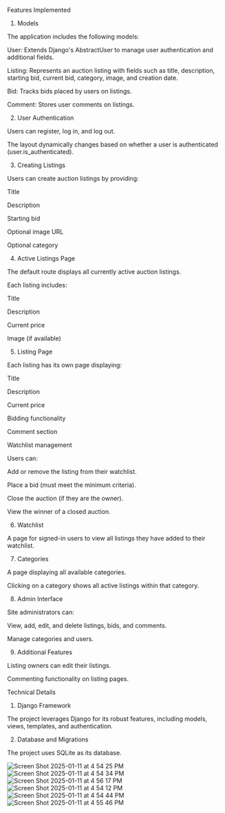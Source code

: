 Features Implemented

1. Models

The application includes the following models:

User: Extends Django's AbstractUser to manage user authentication and additional fields.

Listing: Represents an auction listing with fields such as title, description, starting bid, current bid, category, image, and creation date.

Bid: Tracks bids placed by users on listings.

Comment: Stores user comments on listings.

2. User Authentication

Users can register, log in, and log out.

The layout dynamically changes based on whether a user is authenticated (user.is_authenticated).

3. Creating Listings

Users can create auction listings by providing:

Title

Description

Starting bid

Optional image URL

Optional category

4. Active Listings Page

The default route displays all currently active auction listings.

Each listing includes:

Title

Description

Current price

Image (if available)

5. Listing Page

Each listing has its own page displaying:

Title

Description

Current price

Bidding functionality

Comment section

Watchlist management

Users can:

Add or remove the listing from their watchlist.

Place a bid (must meet the minimum criteria).

Close the auction (if they are the owner).

View the winner of a closed auction.

6. Watchlist

A page for signed-in users to view all listings they have added to their watchlist.

7. Categories

A page displaying all available categories.

Clicking on a category shows all active listings within that category.

8. Admin Interface

Site administrators can:

View, add, edit, and delete listings, bids, and comments.

Manage categories and users.

9. Additional Features

Listing owners can edit their listings.

Commenting functionality on listing pages.

Technical Details

1. Django Framework

The project leverages Django for its robust features, including models, views, templates, and authentication.

2. Database and Migrations

The project uses SQLite as its database.

![Screen Shot 2025-01-11 at 4 54 25 PM](https://github.com/user-attachments/assets/ef704803-907f-4e4f-bd8f-202c5f6bb8a6)
![Screen Shot 2025-01-11 at 4 54 34 PM](https://github.com/user-attachments/assets/504d8cfe-6270-4fff-ab95-d7a691a3dee8)
![Screen Shot 2025-01-11 at 4 56 17 PM](https://github.com/user-attachments/assets/51130b48-1e6b-4dcf-b2b6-f92b28baf9d9)
![Screen Shot 2025-01-11 at 4 54 12 PM](https://github.com/user-attachments/assets/db8e8af7-205d-41ff-87b6-31d44bb68d6a)
![Screen Shot 2025-01-11 at 4 54 44 PM](https://github.com/user-attachments/assets/46f8bfc9-4e54-4993-9431-39d4f035ae4e)
![Screen Shot 2025-01-11 at 4 55 46 PM](https://github.com/user-attachments/assets/3cb3f589-e5e3-43d9-bfff-360cdcf7176e)
